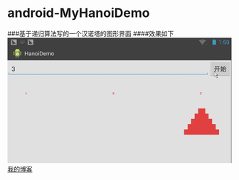﻿# android-MyHanoiDemo
###基于递归算法写的一个汉诺塔的图形界面
####效果如下<br>
![](https://github.com/adzcsx2/android-MyHanoiDemo/raw/master/show.gif)
[我的博客](http://blog.csdn.net/adzcsx2)

